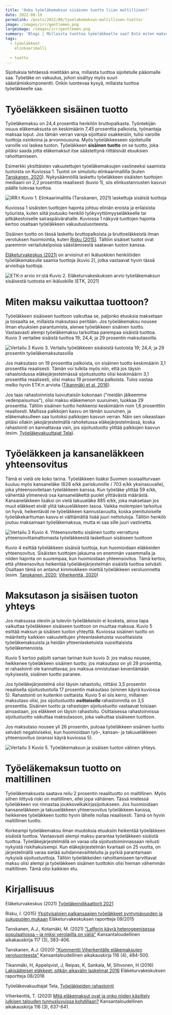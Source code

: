 ```yaml
---
title: 'Onko työeläkemaksun sisäinen tuotto liian maltillinen?'
date: 2022-08-19
permalink: /posts/2022/08/tyoelakemaksun-maltillinen-tuotto/
image: /images/irr/gentlemen.png
largeimage: /images/irr/gentlemen.png
summary: 'Blogi | Millaista tuottoa työeläkkeelle saa? Entä miten maksunnousu tai -lasku vaikuttaa tähän tuotoon?'
tags:
  - työeläkkeet
    elinkaarimalli
    
  - tuotto
---
```


Sijoituksia tehtäessä mietitään aina, millaista tuottoa sijoitetulle pääomalle saa. 
Työeläke on vakuutus, johon sisältyy myös suuri säästämiskomponentti.
Onkin luontevaa kysyä, millaista tuottoa työeläkkeelle saa. 

Työeläkkeen sisäinen tuotto
======

Työeläkemaksu on 24,4 prosenttia henkilön bruttopalkasta. Työntekijän osuus eläkemaksusta on keskimäärin 7,45 prosenttia palkoista, työnantaja maksaa loput. 
Jos tämän verran varoja sijoittaisi osakkeisiin, tulisi varoille tuottoja osinkoina ja arvonnousuna. Myös työeläkkeeseen sijoitetuille varoille
voi laskea tuoton. Työeläkkeen **sisäinen tuotto** on se tuotto, joka pitäisi saada jotta eläkemaksut itse säästettynä riittäisivät etuuksien rahoittamiseen.

Esimerkki yksittäisten vakuutettujen työeläkemaksujen vastineeksi saamista tuotoista on Kuviossa 1. Tuotot on simuloitu 
elinkaarimallilla (kuten [Tanskanen, 2020](https://www.taloustieteellinenyhdistys.fi/wp-content/uploads/2020/12/KAK_4_2020_WEB-105-109.pdf)).
Nykysäännöillä laskettu työeläkkeen sisäisten tuottojen mediaani on 2,2 prosenttia reaalisesti (kuvio 1), siis 
elinkustannusten kasvun päälle tulevaa tuottoa. 

![IRR:t](/images/irr/irr.png)
Kuvio 1. Elinkaarimallilla (Tanskanen, 2021) laskettuja sisäisiä tuottoja 

Kuviossa 1 sisäisten tuottojen hajonta johtuu eliniän eroista ja erilaisista työurista, kuten siitä joutuuko henkilö työkyvyttömyyseläkkeelle
tai pitkäkestoiselle sairaspäivärahalle. Kuviossa 1 näkyvä tuottojen hajonta kertoo osaltaan työeläkkeen vakuutusluonteesta.

Sisäinen tuotto on tässä laskettu bruttopalkoista ja bruttoeläkkeistä ilman verotuksen huomiointia, kuten [Risku (2015)](https://www.julkari.fi/bitstream/handle/10024/129556/Yksityisalojenpalkansaajientyoelakkeetsyntymavuodenjasukupuolenmukaan.pdf). 
Tällöin sisäiset tuotot ovat paremmin vertailukelpoisia säästämisestä saatavan tuoton kanssa.

[Eläketurvakeskus (2021)](https://www.julkari.fi/handle/10024/143130) on arvioinut eri ikäluokkien henkilöiden työeläkemaksulle saamia tuottoja (kuvio 2), jotka vastaavat hyvin 
tässä arvioituja tuottoja. 

![ETK:n arvio irr:stä](/images/irr/etk.png)
Kuvio 2. Eläketurvakeskuksen arvio työeläkemaksun sisäisestä tuotosta eri ikäluokille (ETK, 2021)

Miten maksu vaikuttaa tuottoon?
======

Työeläkkeen sisäiseen tuottoon vaikuttaa se, paljonko etuuksia maksetaan ja toisaalta se, millaista maksutaso peritään.
Jos työeläkemaksu nousee ilman etuuksien parantumista, alenee työeläkkeen sisäinen tuotto. Vastaavasti alempi työeläkemaksu
tarkoittaa parempaa sisäistä tuottoa. Kuvio 3 vertailee sisäistä tuottoa 19; 24,4; ja 29 prosentin maksutasoilla. 

![Vertailu 3](/images/irr/vertailu3.png)
Kuvio 3. Vertailu työeläkkeen sisäisistä tuotoista 19; 24,4; ja 29 prosentin työeläkemaksutasoilla

Jos maksutaso on 19 prosenttia palkoista, on sisäinen tuotto keskimäärin 3,1 prosenttia reaalisesti. Tämän voi tulkita myös niin,
että jos täysin rahastoidussa eläkejärjestelmässä sijoitustuotto olisi keskimäärin 3,1 prosenttia reaalisesti, olisi maksu 19 prosenttia palkoista.
Tulos vastaa melko hyvin ETK:n arviota ([Tikanmäki et al. 2016](https://www.julkari.fi/handle/10024/131352)).

Jos taas rahastoinnista luovuttaisiin kokonaan ("meidän jälkeemme vedenpaisumus"), olisi maksu eläkemenon suuruinen, luokkaa 29 prosenttia.
Tällöin sisäinen tuotto heikkenisi keskimäärin noin 1,6 prosenttiin reaalisesti. Mallissa palkkojen kasvu on tämän suuruinen, ja
eläkemaksulleen saa tuotoksi palkkojen kasvun verran. Näin sen oikeastaan pitäisi ollakin jakojärjestelmällä rahoitetussa 
eläkejärjestelmässä, koska rahastointi on kannattavaa vain, jos sijoitustuotto ylittää palkkojen kasvun (esim. [Työeläkevakuuttajat Tela](https://www.tela.fi/tyoelakkeiden-rahoitus/rahoituksen-periaatteet/rahastointi/)).

Työeläkkeen ja kansaneläkkeen yhteensovitus
======

Tämä ei vielä ole koko tarina. Työeläkkeen lisäksi Suomen sosiaaliturvaan kuuluu myös kansaneläke (628 e/kk pariskunnille / 703 e/kk yksinasuvalle), joka yhteensovitetaan työeläkkeen kanssa. 
Kun työeläke ylittää 59 e/kk, vähentää ylimenevä osa kansaneläkettä puolet ylittävästä määrästä. 
Kansaneläkkeen lisäksi on vielä takuueläke 885 e/kk, joka maksetaan jos muut eläkkeet eivät ylitä takuueläkkeen tasoa.
Vaikka molempien tarkoitus on hyvä, heikentävät ne työeläkkeen kannustavuutta, koska pienituloiselle 
työeläkekarttuman kasvu ei välttämättä lisää juuri nettotuloja.
Tällöin henkilö joutuu maksamaan työeläkemaksua, mutta ei saa sille juuri vastinetta.

![Vertailu 3](/images/irr/yhtsov_vs_pelkka.png)
Kuvio 4. Yhteensovitettu sisäinen tuotto verrattuna yhteensovittamattomasta työeläkkeestä laskettuun sisäiseen tuottoon

Kuvio 4 esittää työeläkkeen sisäisiä tuottoja, kun huomioidaan eläkkeiden yhteensovitus. 
Sisäisten tuottojen jakauma on enemmän vasemmalla ja niiden hajonta on suurempaa, kun huomioidaan yhteensovitus.
Tämä kertoo, että yhteensovitus heikentää työeläkejärjestelmän sisäistä tuottoa selvästi.
Osaltaan tämä on antanut kimmokkeen miettiä työeläkkeen veroluonnetta (esim. [Tanskanen, 2020](https://www.taloustieteellinenyhdistys.fi/wp-content/uploads/2020/12/KAK_4_2020_WEB-105-109.pdf); [Viherkenttä, 2020](https://www.taloustieteellinenyhdistys.fi/wp-content/uploads/2020/10/KAK_3_2020_WEB-86-102.pdf))

Maksutason ja sisäisen tuoton yhteys
=====

Jos maksussa oleviin ja tuleviin työeläkkeisiin ei kosketa, ainoa tapa vaikuttaa työeläkkeen sisäiseen tuottoon on muuttaa maksua.
Kuvio 5 esittää maksun ja sisäisen tuoton yhteyttä. Kuviossa sisäinen tuotto on määritetty kaikkien vakuutettujen yhteenlasketuista 
vuosittaisista työeläkemaksuista ja heidän yhteenlasketuista vuosittaisista työeläkemenoista. 

Kuvio 5 kertoo paljolti saman tarinan kuin kuvio 3: jos maksu nousee, heikkenee työeläkkeen sisäinen tuotto; 
jos maksutaso on yli 29 prosenttia, ei rahastointi ole kannattavaa; jos maksua onnistutaan keventämään nykyisestä, sisäinen tuotto paranee.

Jos työeläkejärjestelmä olisi täysin rahastoitu, riittäisi 3,5 prosentin reaalisella sijoitustuotolla 17 prosentin maksutaso (sininen käyrä kuviossa 5).
Rahastointi on kuitenkin osittaista. Kuvio 5 ei siis kerro, millainen maksutaso olisi, jos 
sijoitustuotto ***osittaisella*** rahastoinnilla on 3,5 prosenttia. Sisäinen tuotto ja rahastojen sijoitustuotto vastaavat toisiaan ainoastaan, jos
eläkkeet on täysin rahastoitu. Osittaisessa rahastoinnissa sijoitustuotto vaikuttaa maksutasoon, joka vaikuttaa sisäiseen tuottoon.

Jos maksutaso nousee yli 26 prosentin, putoaa työeläkkeen sisäinen tuotto selvästi negatiiviseksi, kun huomioidaan
työ-, kansan- ja takuueläkkeen yhteensovitus (oranssi käyrä kuviossa 5). 

![Vertailu 3](/images/irr/maksu_vs_irr.png)
Kuvio 5. Työeläkemaksun ja sisäisen tuoton välinen yhteys.

Työeläkemaksun tuotto on maltillinen
======

Työeläkemaksusta saatava reilu 2 prosentin reaalituotto on maltillinen. Myös siihen liittyvä riski on maltillinen, ellei jopa vähäinen. 
Tässä mielessä työeläkkeen voi rinnastaa joukkovelkakirjasijoitukseen. Jos huomioidaan kansaneläkkeen ja takuueläkkeen yhteensovitus työeläkkeen kanssa, 
heikkenee työeläkkeen tuotto hyvin lähelle nollaa reaalisesti. Tämä on hyvin maltillinen tuotto.

Korkeampi työeläkemaksu ilman muutoksia etuuksiin heikentää työeläkkeen sisäistä tuottoa. Vastaavasti alempi maksu parantaa työeläkkeen sisäistä tuottoa.
Työeläkejärjestelmällä on varaa olla sijoitustoiminnassaan reilusti nykyistä riskihakuisempi. Kun eläkejärjestelmän kvartaali on
25 vuotta, on järjestelmällä varaa sietää suhdannevaihteluita ja pyrkiä parantamaan nykyisiä sijoitustuottoja. Tällöin työeläkkeiden rahoittamiseen 
tarvittavat maksu olisi alempi ja työeläkkeen sisäinen tuottokin olisi hieman vähemmän maltillinen. Tämä olisi kaikkien etu.

Kirjallisuus
======

Eläketurvakeskus (2021) [Työeläkeindikaattorit 2021](https://www.julkari.fi/handle/10024/143130)

Risku, I. (2015) [Yksityisalojen palkansaajien työeläkkeet syntymävuoden ja sukupuolen mukaan](https://www.julkari.fi/bitstream/handle/10024/129556/Yksityisalojenpalkansaajientyoelakkeetsyntymavuodenjasukupuolenmukaan.pdf) Eläketurvakeskuksen raportteja 09/2015

Tanskanen, A.J., Kotamäki, M. (2021) ["Lafferin käyrä heterogeenisessa populaatiossa – ja miksi verolajilla on väliä"](https://www.taloustieteellinenyhdistys.fi/wp-content/uploads/2021/10/KAK_3_2021_WEB-53-76.pdf) Kansantaloudellinen aikakauskirja 117 (3), 383-406.

Tanskanen, A.J. (2020) ["Kommentti Viherkentälle eläkemaksujen veroluonteesta"](https://www.taloustieteellinenyhdistys.fi/wp-content/uploads/2020/12/KAK_4_2020_WEB-105-109.pdf) Kansantaloudellinen aikakauskirja 116 (4), 484-500.

Tikanmäki, H, Appelqvist, J, Reipas, K, Sankala, M, Sihvonen, H (2016) [Lakisääteiset eläkkeet: pitkän aikavälin laskelmat 2016](https://www.julkari.fi/handle/10024/131352) Eläketurvakeskuksen raportteja 08/2016

Työeläkevakuuttajat Tela, [Työeläkkeiden rahastointi](https://www.tela.fi/tyoelakkeiden-rahoitus/rahoituksen-periaatteet/rahastointi/)

Viherkenttä, T. (2020) [Mitä eläkemaksut ovat ja onko niiden käsittely julkisen talouden tunnusluvuissa kohdillaan?](https://www.taloustieteellinenyhdistys.fi/wp-content/uploads/2020/10/KAK_3_2020_WEB-86-102.pdf) Kansantaloudellinen aikakauskirja 116 (3), 637-641.